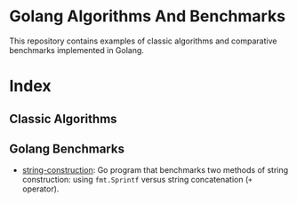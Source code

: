 # Golang Algorithms And Benchmarks

 This repository contains examples of classic algorithms and comparative benchmarks implemented in Golang.

 # Index

 ## Classic Algorithms

 ## Golang Benchmarks

- [string-construction](./code/golang/string-construction/): Go program that benchmarks two methods of string construction: using `fmt.Sprintf` versus string concatenation (`+` operator).

